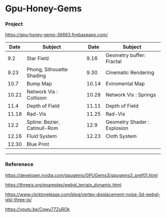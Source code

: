 # Gpu-Honey-Gems

### Project
https://gpu-honey-gems-36663.firebaseapp.com/


| Date  | Subject                     |     | Date  | Subject                     |
| ----- | --------------------------- | --- | ----- | --------------------------- |
| 9.2   | Star Field                  |     | 9.16  | Geometry buffer: Fractal    |
| 9.23  | Phong, Silhouette Shading   |     | 9.30  | Cinematic Rendering         |
| 10.7  | Bump Map                    |     | 10.14 | Eviromental Map             |
| 10.21 | Network Vis : Collision     |     | 10.28 | Network Vis : Springs       |
| 11.4  | Depth of Field              |     | 11.11 | Depth of Field              |
| 11.18 | Rad-Vis                     |     | 11.25 | Rad-Vis                     |
| 12.2  | Spline: Bezier, Catmull-Rom |     | 12.9  | Geometry Shader : Explosion |
| 12.16 | Fluid System                |     | 12.23 | Cloth System                |
| 12.30 | Blue Print                  |     |       |                             |

---

### Referenece

https://developer.nvidia.com/gpugems/GPUGems3/gpugems3_pref01.html

https://threejs.org/examples/webgl_terrain_dynamic.html

https://www.clicktorelease.com/blog/vertex-displacement-noise-3d-webgl-glsl-three-js/

https://youtu.be/Cowu77ZuROk
